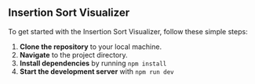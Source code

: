 ## Insertion Sort Visualizer

To get started with the Insertion Sort Visualizer, follow these simple steps:

1. **Clone the repository** to your local machine.
2. **Navigate** to the project directory.
3. **Install dependencies** by running ```npm install```
4. **Start the development server** with ```npm run dev```
